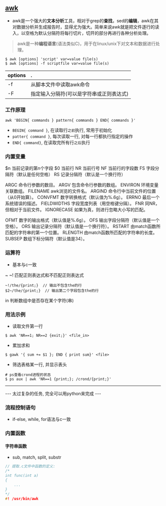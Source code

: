 ## [awk]( http://man.linuxde.net/awk#awk的工作原理 )

- awk是一个强大的**文本分析**工具，相对于grep的**查找**，sed的**编辑**，awk在其对数据分析并生成报告时，显得尤为强大。简单来说awk就是把文件逐行的读入，以空格为默认分隔符将每行切片，切开的部分再进行各种分析处理。

> awk是一种**编程语言**(语法类似C)，用于在linux/unix下对文本和数据进行处理。


```
$ awk [options] 'script' var=value file(s)
$ awk [options] -f scriptfile var=value file(s)
```
| options | . |
|:---|:---|
| -f | 从脚本文件中读取awk命令 |
| -F | 指定输入分隔符(可以是字符串或正则表达式) |

### 工作原理
```
awk 'BEGIN{ commands } pattern{ commands } END{ commands }'
```
* `BEGIN{ command }`, 在读取行`之前`执行, 常用于初始化
* `patter{ command }`, 每次读取一行, 对每一行都执行指定的操作
* `END{ command}`, 在读取完所有行`之后`执行

### 内置变量
$n 当前记录的第n个字段
$0 当前行
NR 当前行号
NF 当前行的字段数
FS 字段分隔符（默认是任何空格）
RS 记录分隔符（默认是一个换行符）

ARGC 命令行参数的数目。
ARGV 包含命令行参数的数组。
ENVIRON 环境变量关联数组。
FILENAME awk浏览的文件名。
ARGIND 命令行中当前文件的位置（从0开始算）。
CONVFMT 数字转换格式（默认值为%.6g）。
ERRNO 最后一个系统错误的描述。
FIELDWIDTHS 字段宽度列表（用空格键分隔）。
FNR 同NR，但相对于当前文件。
IGNORECASE 如果为真，则进行忽略大小写的匹配。

OFMT 数字的输出格式（默认值是%.6g）。
OFS 输出字段分隔符（默认值是一个空格）。
ORS 输出记录分隔符（默认值是一个换行符）。
RSTART 由match函数所匹配的字符串的第一个位置。
RLENGTH 由match函数所匹配的字符串的长度。
SUBSEP 数组下标分隔符（默认值是34）。


### 运算符
- 基本与c一致

~ ~!	匹配正则表达式和不匹配正则表达式
```
~!/the/{print;}  // 输出不包含the的行
$2~/the/{print;}  // 输出第二个字段包含the的行 
```
in      判断数组中是否存在某个字符(串)


### 用法示例
- 读取文件第一行
```
$ awk 'NR==1; NR==2 {exit;}' <file_in>
```

- 累加求和
```
$ gawk '{ sum += $1 }; END { print sum}' <file>
```

- 筛选表格某一行, 并显示表头
```
# ps查看crond进程的状态
$ ps aux | awk 'NR==1 {print;}; /crond/{print;}'
```

---
--- 太过复杂的任务, 完全可以用python来完成 ---

### 流程控制语句
- if-else, while, for语法与c一致


### 内置函数
#### 字符串函数
- sub, match, split, substr


```c
// 提取.c文件中函数的定义:
/*
int func(int a)
{
    ...
}
*/
#! /usr/bin/awk


```

